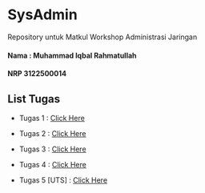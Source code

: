 # SysAdmin

Repository untuk Matkul Workshop Administrasi Jaringan

#### Nama : Muhammad Iqbal Rahmatullah

#### NRP 3122500014

## List Tugas

- Tugas 1 : [Click Here](https://github.com/iqbal-rahmatullah/SysAdmin-3122500014/tree/main/tugas1)

- Tugas 2 : [Click Here](https://github.com/iqbal-rahmatullah/SysAdmin-3122500014/tree/main/tugas2)

- Tugas 3 : [Click Here](https://github.com/iqbal-rahmatullah/SysAdmin-3122500014/tree/main/tugas3)

- Tugas 4 : [Click Here](https://github.com/iqbal-rahmatullah/SysAdmin-3122500014/tree/main/tugas4)

- Tugas 5 [UTS] : [Click Here](https://github.com/iqbal-rahmatullah/SysAdmin-3122500014/tree/main/tugas5)

##
